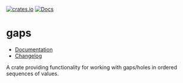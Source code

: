 [![crates.io](https://img.shields.io/crates/v/gaps.svg)](https://crates.io/crates/gaps)
[![Docs](https://docs.rs/gaps/badge.svg)](https://docs.rs/gaps)

gaps
====

- [Documentation][docs-rs]
- [Changelog](CHANGELOG.md)

A crate providing functionality for working with gaps/holes in ordered
sequences of values.


[docs-rs]: https://docs.rs/crate/gaps
